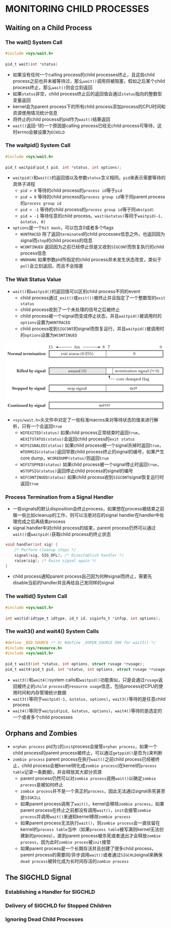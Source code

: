 # MONITORING CHILD PROCESSES

## Waiting on a Child Process

### The wait() System Call
```c
#include <sys/wait.h>

pid_t wait(int *status)
```
- 如果没有任何一个calling process的child processes终止，且这些child process之前也并未被等待过，那么`wait()`调用将被阻塞，假如之后某个child process终止，那么`wait()`则会立刻返回
- 如果`status`非空，child process终止后的返回值会通过`status`指向的整数型变量返回
- kernel会为parent process下的所有child process添加process的CPU时间和资源使用情况统计信息
- 将终止的child process的pid作为`wait()`结果返回
- `wait()`返回-1的一个原因是calling process已经无child process可等待，这时errno会被设置为`ECHILD`

### The waitpid() System Call
```c
#include <sys/wait.h>

pid_t waitpid(pid_t pid, int *status, int options);
```
- `waitpid()`和`wait()`的返回值以及参数`status`含义相同，`pid`来表示需要等待的具体子进程
    - `pid > 0` 等待的child process的`process id`等于`pid`
    - `pid = 0` 等待的child process的`process group id`等于同parent process的`process group id`
    - `pid < -1` 等待的child process的`process group id`等于同`abs(pid)`
    - `pid = -1` 等待任意的child process。`wait(&status)`等同于`waitpid(–1, &status, 0)`
- `options`是一个`bit mask`，可以包含0或者多个flags
    - `WUNTRACED` 除了返回`terminated`的child processes信息之外，也返回因为signal而`stop`的child process的信息
    - `WCONTINUED` 返回因为之前已经停止但是又收到`SIGCONT`而恢复执行的child process信息
    - `WNOHANG` 如果参数pid所指定的child process并未发生状态改变，类似于`poll`会立刻返回，而且不会阻塞

### The Wait Status Value
- `wait()`和`waitpid()`的返回值可以区别child process不同的event
    - child process通过`_exit()`或`exit())`被终止并且指定了一个整数型的`exit status`
    - child process收到了一个未处理的信号之后被终止
    - child process被一个signal而变成停止状态，并且`waitpid()`被调用时的`options`设置为`WUNTRACED`
    - child process收到`SIGCONT`的signal而恢复运行，并且`waitpid()`被调用时的`options`设置为`WCONTINUED`

![26-1.png](./img/26-1.png)

- `<sys/wait.h>`头文件中对定了一些标准macros来对等待状态的值来进行解析，只有一个会返回`true`
    - `WIFEXITED(status)` 如果child process正常结束时返回`true`，`WEXITSTATUS(status)`会返回child process的`exit status`
    - `WIFSIGNALED(status)` 如果child process被一个signal杀掉时返回`true`，`WTERMSIG(status)`返回导致child process终止的signal的编号，如果产生core dump，`WCOREDUMP(status)`则返回`true`
    - `WIFSTOPPED(status)` 如果child process被一个signal停止时返回`true`，`WSTOPSIG(status)`返回停止child process的signal的编号
    - `WIFCONTINUED(status)` 如果child process收到`SIGCONT`signal恢复运行时返回`true`

### Process Termination from a Signal Handler
- 一些signals的默认disposition会终止process，如果想在process被结束之前做一些比如cleanup的工作，则可以注册对应的signal handler在handler中处理完成之后再结束process
- signal handler中对child process的结束，parent process仍然可以通过`wait()`或`waitpid()`获取child process的终止状态

```c
void handler(int sig) {
    /* Perform cleanup steps */
    signal(sig, SIG_DFL); /* Disestablish handler */
    raise(sig); /* Raise signal again */
}
```
- child process通知parent process自己因为何种signal而终止，需要先disable当前的handler并且再给自己发同样的signal

### The waitid() System Call
```c
#include <sys/wait.h>

int waitid(idtype_t idtype, id_t id, siginfo_t *infop, int options);
```

### The wait3() and wait4() System Calls
```c
#define _BSD_SOURCE /* Or #define _XOPEN_SOURCE 500 for wait3() */
#include <sys/resource.h>
#include <sys/wait.h>

pid_t wait3(int *status, int options, struct rusage *rusage);
pid_t wait4(pid_t pid, int *status, int options, struct rusage *rusage);
```
- `wait3()`和`wait4()`system calls和`waitpid()`功能类似，只是会通过`rusage`返回被终止的`child process`的`resource usage`信息，包括process对CPU的使用时间和内存管理统计数据
- `wait3()`等同于`waitpid(-1, &status, options)`，`wait3()`等待的是任意child process
- `wait4()`等同于`waitpid(pid, &status, options)`，`wait4()`等待的是选定的一个或者多个child processes

## Orphans and Zombies
- `orphan process` pid为`1`的`init`process会接管`orphan process`，如果一个child process的parent process被终止，可以通过`getppid()`是否为`1`来判断
- `zombie process` parent process在执行`wait()`之前child process已经被终止，child process会被kernel转化成`zombie process`(在kernel的`process table`记录一条数据)，并会释放其大部分资源
    - parent process仍然可以对`zombie process`调用`wait()`以确定`zombie process`是被如何终止
    - `zombie process`并不是一个真正的`process`，因此无法通过signal杀死甚至是`SIGKILL`
    - 如果parent process调用了`wait()`，kernel会移除`zombie process`，如果parent process在终止之前都没有调用`wait()`，`init`会接管`zombie process`并调用`wait()`来通知kernel移除`zombie process`
    - 如果parent process无法执行`wait()`，则`zombie process`会一直驻留在kernel的`process table`当中（如果`process table`被写满则kernel无法创建新的process），直到parent process被杀死或者退出才会释放`zombie process`，因为此时`zombie proces`被`init`接管
    - 如果parent process是一个长期存活并且创建了很多child process，parent process的需要同/异步调用`wait()`或者通过`SIGCHLD`signal来确保`dead process`被转化成为长时间存活的`zombie process`
  
## The SIGCHLD Signal

### Establishing a Handler for SIGCHLD

### Delivery of SIGCHLD for Stopped Children

### Ignoring Dead Child Processes
